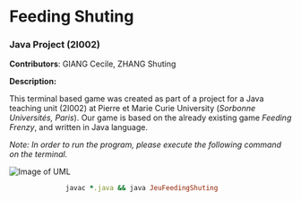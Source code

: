 # Feeding Shuting
### Java Project (2I002)


**Contributors**: GIANG Cecile, ZHANG Shuting


__Description:__

This terminal based game was created as part of a project for a Java teaching unit (2I002) at Pierre et Marie Curie University (_Sorbonne Universités, Paris_).
Our game is based on the already existing game *Feeding Frenzy*, and written in Java language.

_Note: In order to run the program, please execute the following command on the terminal._



![Image of UML](/Users/zst/Downloads/UML_FeedingShuting.jepg)




```ruby
              javac *.java && java JeuFeedingShuting
```
